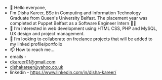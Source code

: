 - 👋 Hello everyone, 
- I'm Disha Kareer, BSc in Computing and Information Technology Graduate from Queen's University Belfast. The placement year was completed at Puppet Belfast as a Software Engineer Intern 🧑‍💻
- 👀 I’m interested in web development using HTML CSS, PHP and MySQL, UX design and project management.
- 💞️ I’m looking to collaborate on freelance projects that will be added to my linked profile/portfolio
- 📫 How to reach me...
- emails - 
- dkareer01@gmail.com
- dishakareer@yahoo.co.uk
- linkedin - https://www.linkedin.com/in/disha-kareer/
